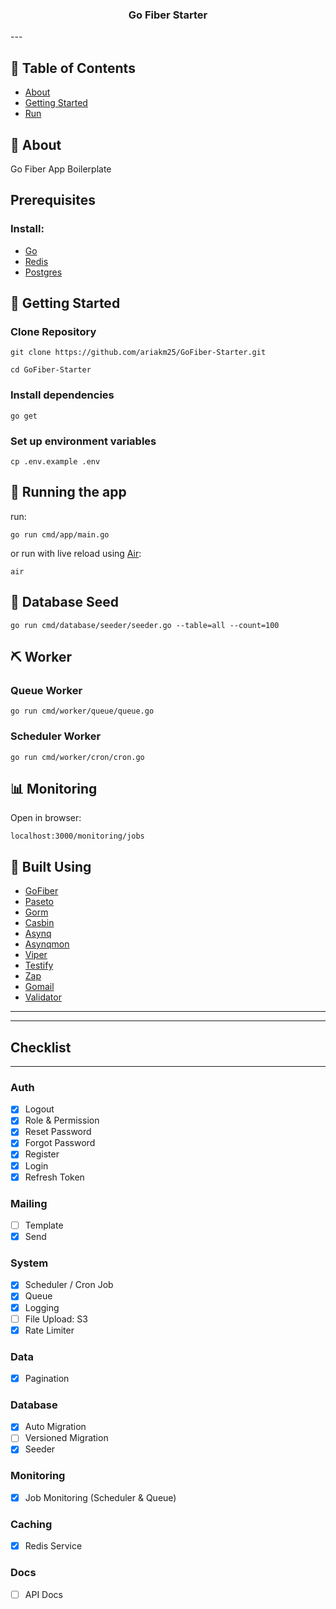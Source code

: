 <h3 align="center">
  Go Fiber Starter
</h3>
---

## 📝 Table of Contents

- [About](#about)
- [Getting Started](#getting_started)
- [Run](#run)

## 🧐 About <a name = "about"></a>

Go Fiber App Boilerplate

## Prerequisites

### Install:

- [Go](https://go.dev/)
- [Redis](https://redis.io/)
- [Postgres](https://www.postgresql.org/)

## 🏁 Getting Started <a name = "getting_started"></a>

### Clone Repository

```
git clone https://github.com/ariakm25/GoFiber-Starter.git
```

```
cd GoFiber-Starter
```

### Install dependencies

```
go get
```

### Set up environment variables

```
cp .env.example .env
```

## 🔧 Running the app <a name = "run"></a>

run:

```
go run cmd/app/main.go
```

or run with live reload using [Air](https://github.com/air-verse/air):

```
air
```

## 🌱 Database Seed

```
go run cmd/database/seeder/seeder.go --table=all --count=100
```

## ⛏️ Worker

### Queue Worker

```
go run cmd/worker/queue/queue.go
```

### Scheduler Worker

```
go run cmd/worker/cron/cron.go
```

## 📊 Monitoring

Open in browser:

```
localhost:3000/monitoring/jobs
```

## 🍃 Built Using <a name = "built_using"></a>

- [GoFiber](https://gofiber.io/)
- [Paseto](https://paseto.io/)
- [Gorm](https://gorm.io/)
- [Casbin](https://casbin.org/)
- [Asynq](https://github.com/hibiken/asynq)
- [Asynqmon](https://github.com/hibiken/asynqmon)
- [Viper](https://github.com/spf13/viper)
- [Testify](https://github.com/stretchr/testify)
- [Zap](https://github.com/uber-go/zap)
- [Gomail](https://github.com/go-gomail/gomail)
- [Validator](https://github.com/go-playground/validator)

---

---

## Checklist

---

### Auth

- [x] Logout
- [x] Role & Permission
- [x] Reset Password
- [x] Forgot Password
- [x] Register
- [x] Login
- [x] Refresh Token

### Mailing

- [ ] Template
- [x] Send

### System

- [x] Scheduler / Cron Job
- [x] Queue
- [x] Logging
- [ ] File Upload: S3
- [x] Rate Limiter

### Data

- [x] Pagination

### Database

- [x] Auto Migration
- [ ] Versioned Migration
- [x] Seeder

### Monitoring

- [x] Job Monitoring (Scheduler & Queue)

### Caching

- [x] Redis Service

### Docs

- [ ] API Docs
